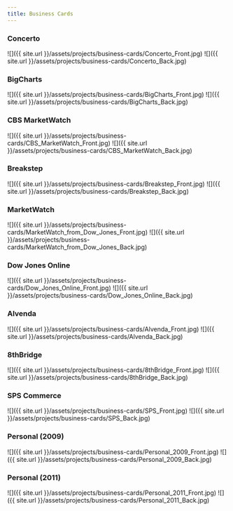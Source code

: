 ```yaml
---
title: Business Cards
---
```


### Concerto

![]({{ site.url }}/assets/projects/business-cards/Concerto_Front.jpg)
![]({{ site.url }}/assets/projects/business-cards/Concerto_Back.jpg)

### BigCharts

![]({{ site.url }}/assets/projects/business-cards/BigCharts_Front.jpg)
![]({{ site.url }}/assets/projects/business-cards/BigCharts_Back.jpg)

### CBS MarketWatch

![]({{ site.url }}/assets/projects/business-cards/CBS_MarketWatch_Front.jpg)
![]({{ site.url }}/assets/projects/business-cards/CBS_MarketWatch_Back.jpg)

### Breakstep

![]({{ site.url }}/assets/projects/business-cards/Breakstep_Front.jpg)
![]({{ site.url }}/assets/projects/business-cards/Breakstep_Back.jpg)

### MarketWatch

![]({{ site.url }}/assets/projects/business-cards/MarketWatch_from_Dow_Jones_Front.jpg)
![]({{ site.url }}/assets/projects/business-cards/MarketWatch_from_Dow_Jones_Back.jpg)

### Dow Jones Online

![]({{ site.url }}/assets/projects/business-cards/Dow_Jones_Online_Front.jpg)
![]({{ site.url }}/assets/projects/business-cards/Dow_Jones_Online_Back.jpg)

### Alvenda

![]({{ site.url }}/assets/projects/business-cards/Alvenda_Front.jpg)
![]({{ site.url }}/assets/projects/business-cards/Alvenda_Back.jpg)

### 8thBridge

![]({{ site.url }}/assets/projects/business-cards/8thBridge_Front.jpg)
![]({{ site.url }}/assets/projects/business-cards/8thBridge_Back.jpg)

### SPS Commerce

![]({{ site.url }}/assets/projects/business-cards/SPS_Front.jpg)
![]({{ site.url }}/assets/projects/business-cards/SPS_Back.jpg)

### Personal (2009)

![]({{ site.url }}/assets/projects/business-cards/Personal_2009_Front.jpg)
![]({{ site.url }}/assets/projects/business-cards/Personal_2009_Back.jpg)

### Personal (2011)

![]({{ site.url }}/assets/projects/business-cards/Personal_2011_Front.jpg)
![]({{ site.url }}/assets/projects/business-cards/Personal_2011_Back.jpg)
